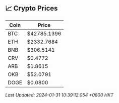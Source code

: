 ## 📈 Crypto Prices

| Coin | Price |
| ---- | ----- |
| BTC | $42785.1396 |
| ETH | $2332.7684 |
| BNB | $306.5141 |
| CRV | $0.4772 |
| ARB | $1.8615 |
| OKB | $52.0791 |
| DOGE | $0.0800 |

_Last Updated: 2024-01-31 10:39:12.054 +0800 HKT_